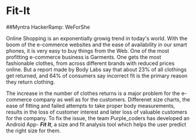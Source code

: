 # Fit-It

##Myntra HackerRamp: WeForShe

Online Shopping is an exponentially growig trend in today's world. With the boom of the e-commerce websites and the ease of availability in our smart phones, it is very easy to buy things from the Web. One of the most profitting e-commerce business is Garments. One gets the most fashionable clothes, from across different brands with reduced prices online. But a report made by Body Labs say that about 23% of all clothings get returned, and 64% of consumers say incorrect fit is the primary reason they return clothing.

The increase in the number of clothes returns is a major problem for the e-commerce company as well as for the customers. Differenet size charts, the ease of fitting and failed attempts to take proper body measurements, results in the loss of customer interest and later loss of valuable customers for the company. To fix the issue, the team Purple_coders has developed an Android App- _**Fit It**_, a size and fit analysis tool which helps the user predict the right size for them.
